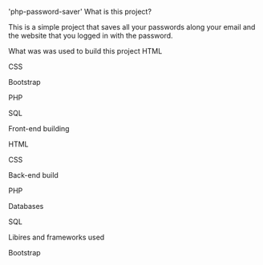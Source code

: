 'php-password-saver'
What is this project?

This is a simple project that saves all your passwords along your email and the website that you logged in with the password.

What was was used to build this project
HTML

CSS

Bootstrap

PHP

SQL

Front-end building

HTML 

CSS

Back-end build 

PHP

Databases

SQL

Libires and frameworks used

Bootstrap
